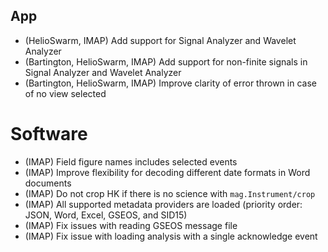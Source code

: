 ## App

- (HelioSwarm, IMAP) Add support for Signal Analyzer and Wavelet Analyzer
- (Bartington, HelioSwarm, IMAP) Add support for non-finite signals in Signal Analyzer and Wavelet Analyzer
- (Bartington, HelioSwarm, IMAP) Improve clarity of error thrown in case of no view selected

# Software

- (IMAP) Field figure names includes selected events
- (IMAP) Improve flexibility for decoding different date formats in Word documents
- (IMAP) Do not crop HK if there is no science with `mag.Instrument/crop`
- (IMAP) All supported metadata providers are loaded (priority order: JSON, Word, Excel, GSEOS, and SID15)
- (IMAP) Fix issues with reading GSEOS message file
- (IMAP) Fix issue with loading analysis with a single acknowledge event
